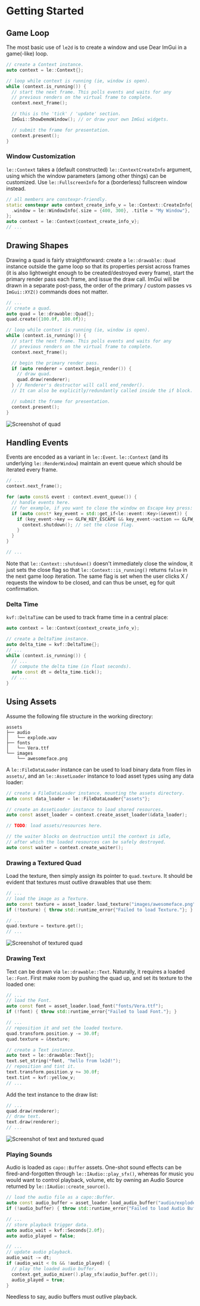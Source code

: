 # Getting Started

## Game Loop

The most basic use of `le2d` is to create a window and use Dear ImGui in a game(-like) loop.

```cpp
// create a Context instance.
auto context = le::Context{};

// loop while context is running (ie, window is open).
while (context.is_running()) {
  // start the next frame. This polls events and waits for any
  // previous renders on the virtual frame to complete.
  context.next_frame();

  // this is the 'tick' / 'update' section.
  ImGui::ShowDemoWindow(); // or draw your own ImGui widgets.

  // submit the frame for presentation.
  context.present();
}
```

### Window Customization

`le::Context` takes a (default constructed) `le::ContextCreateInfo` argument, using which the window parameters (among other things) can be customized. Use `le::FullscreenInfo` for a (borderless) fullscreen window instead.

```cpp
// all members are constexpr-friendly.
static constexpr auto context_create_info_v = le::Context::CreateInfo{
  .window = le::WindowInfo{.size = {400, 300}, .title = "My Window"},
};
auto context = le::Context{context_create_info_v};
// ...
```

## Drawing Shapes

Drawing a quad is fairly straightforward: create a `le::drawable::Quad` instance outside the game loop so that its properties persist across frames (it is also lightweight enough to be created/destroyed every frame), start the primary render pass each frame, and issue the draw call. ImGui will be drawn in a separate post-pass, the order of the primary / custom passes vs `ImGui::XYZ()` commands does not matter.

```cpp
// ...
// create a quad.
auto quad = le::drawable::Quad{};
quad.create({100.0f, 100.0f});

// loop while context is running (ie, window is open).
while (context.is_running()) {
  // start the next frame. This polls events and waits for any
  // previous renders on the virtual frame to complete.
  context.next_frame();

  // begin the primary render pass.
  if (auto renderer = context.begin_render()) {
    // draw quad.
    quad.draw(renderer);
  } // Renderer's destructor will call end_render().
  // It can also be explicitly/redundantly called inside the if block.

  // submit the frame for presentation.
  context.present();
}
```

![Screenshot of quad](quad.png)

## Handling Events

Events are encoded as a variant in `le::Event`. `le::Context` (and its underlying `le::RenderWindow`) maintain an event queue which should be iterated every frame.

```cpp
// ...
context.next_frame();

for (auto const& event : context.event_queue()) {
  // handle events here.
  // for example, if you want to close the window on Escape key press:
  if (auto const* key_event = std::get_if<le::event::Key>(&event)) {
    if (key_event->key == GLFW_KEY_ESCAPE && key_event->action == GLFW_PRESS) {
      context.shutdown(); // set the close flag.
    }
  }
}

// ...
```

Note that `le::Context::shutdown()` doesn't immediately close the window, it just sets the close flag so that `le::Context::is_running()` returns `false` in the next game loop iteration. The same flag is set when the user clicks X / requests the window to be closed, and can thus be unset, eg for quit confirmation.

### Delta Time

`kvf::DeltaTime` can be used to track frame time in a central place:

```cpp
auto context = le::Context{context_create_info_v};

// create a DeltaTime instance.
auto delta_time = kvf::DeltaTime{};
// ...
while (context.is_running()) {
  // ...
  // compute the delta time (in float seconds).
  auto const dt = delta_time.tick();
  // ...
}
```

## Using Assets

Assume the following file structure in the working directory:

```
assets
├── audio
│   └── explode.wav
├── fonts
│   └── Vera.ttf
└── images
    └── awesomeface.png
```

A `le::FileDataLoader` instance can be used to load binary data from files in `assets/`, and an `le::AssetLoader` instance to load asset types using any data loader:

```cpp
// create a FileDataLoader instance, mounting the assets directory.
auto const data_loader = le::FileDataLoader{"assets"};

// create an AssetLoader instance to load shared resources.
auto const asset_loader = context.create_asset_loader(&data_loader);

// TODO: load assets/resources here.

// the waiter blocks on destruction until the context is idle,
// after which the loaded resources can be safely destroyed.
auto const waiter = context.create_waiter();
```

### Drawing a Textured Quad

Load the texture, then simply assign its pointer to `quad.texture`. It should be evident that textures must outlive drawables that use them:

```cpp
// ...
// load the image as a Texture.
auto const texture = asset_loader.load_texture("images/awesomeface.png");
if (!texture) { throw std::runtime_error{"Failed to load Texture."}; }

// ...
quad.texture = texture.get();
// ...
```

![Screenshot of textured quad](texture.png)

### Drawing Text

Text can be drawn via `le::drawable::Text`. Naturally, it requires a loaded `le::Font`. First make room by pushing the quad up, and set its texture to the loaded one:

```cpp
// ...
// load the Font.
auto const font = asset_loader.load_font("fonts/Vera.ttf");
if (!font) { throw std::runtime_error{"Failed to load Font."}; }

// ...
// reposition it and set the loaded texture.
quad.transform.position.y -= 30.0f;
quad.texture = &texture;

// create a Text instance.
auto text = le::drawable::Text{};
text.set_string(*font, "hello from le2d!");
// reposition and tint it.
text.transform.position.y += 30.0f;
text.tint = kvf::yellow_v;
// ...
```

Add the text instance to the draw list:

```cpp
// ...
quad.draw(renderer);
// draw text.
text.draw(renderer);
// ...
```

![Screenshot of text and textured quad](text_and_texture.png)

### Playing Sounds

Audio is loaded as `capo::Buffer` assets. One-shot sound effects can be fired-and-forgotten through `le::IAudio::play_sfx()`, whereas for music you would want to control playback, volume, etc by owning an Audio Source returned by `le::IAudio::create_source()`.

```cpp
// load the audio file as a capo::Buffer.
auto const audio_buffer = asset_loader.load_audio_buffer("audio/explode.wav");
if (!audio_buffer) { throw std::runtime_error{"Failed to load Audio Buffer."}; }

// ...
// store playback trigger data.
auto audio_wait = kvf::Seconds{2.0f};
auto audio_played = false;

// ...
// update audio playback.
audio_wait -= dt;
if (audio_wait < 0s && !audio_played) {
  // play the loaded audio buffer.
  context.get_audio_mixer().play_sfx(audio_buffer.get());
  audio_played = true;
}
```

Needless to say, audio buffers must outlive playback.
